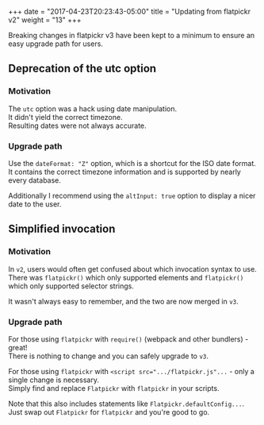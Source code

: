 +++
date = "2017-04-23T20:23:43-05:00"
title = "Updating from flatpickr v2"
weight = "13"
+++

Breaking changes in flatpickr v3 have been kept to a minimum to ensure an easy upgrade path for users.

## Deprecation of the utc option

### Motivation
The `utc` option was a hack using date manipulation.
<br>It didn't yield the correct timezone.
<br>Resulting dates were not always accurate.

### Upgrade path
Use the `dateFormat: "Z"` option, which is a shortcut for the ISO date format.
<br>It contains the correct timezone information and is supported by nearly every database.

Additionally I recommend using the `altInput: true` option to display a nicer date to the user.


## Simplified invocation

### Motivation

In `v2`, users would often get confused about which invocation syntax to use.
<br>There was `flatpickr()` which only supported elements and `flatpickr()` which only supported selector strings.

It wasn't always easy to remember, and the two are now merged in `v3`.

### Upgrade path

For those using `flatpickr` with `require()` (webpack and other bundlers) - great!
<br>There is nothing to change and you can safely upgrade to `v3`.

For those using `flatpickr` with `<script src=".../flatpickr.js"...` - only a single change is necessary.
<br>Simply find and replace `Flatpickr` with `flatpickr` in your scripts.

Note that this also includes statements like `Flatpickr.defaultConfig...`.
<br>Just swap out `Flatpickr` for `flatpickr` and you're good to go.



